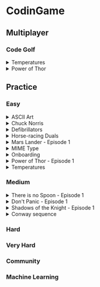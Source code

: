 # CodinGame

## Multiplayer

### Code Golf

<details><summary>Temperatures</summary>
  - [ ] Bash
  - [ ] C
  - [ ] C#
  - [ ] C++
  - [ ] Clojure
  - [ ] Dart
  - [ ] F#
  - [ ] Go
  - [ ] Groovy
  - [ ] Haskell
  - [X] Java
  - [x] JavaScript
  - [ ] Lua
  - [ ] OCaml
  - [ ] ObjectiveC
  - [ ] PHP
  - [ ] Pascal
  - [ ] Perl
  - [ ] Python
  - [ ] Python3
  - [ ] Ruby
  - [ ] Rust
  - [ ] Scala
  - [ ] Swift
  - [ ] Swift3
  - [ ] VB.NET
</details>

<details><summary>Power of Thor</summary>
  - [ ] Bash
  - [ ] C
  - [ ] C#
  - [ ] C++
  - [ ] Clojure
  - [ ] Dart
  - [ ] F#
  - [ ] Go
  - [ ] Groovy
  - [ ] Haskell
  - [ ] Java
  - [x] JavaScript
  - [ ] Lua
  - [ ] OCaml
  - [ ] ObjectiveC
  - [ ] PHP
  - [ ] Pascal
  - [ ] Perl
  - [ ] Python
  - [ ] Python3
  - [ ] Ruby
  - [ ] Rust
  - [ ] Scala
  - [ ] Swift
  - [ ] Swift3
  - [ ] VB.NET
</details>

## Practice

### Easy

<details><summary>ASCII Art</summary>
  - [ ] Bash
  - [ ] C
  - [ ] C#
  - [ ] C++
  - [ ] Clojure
  - [ ] Dart
  - [ ] F#
  - [ ] Go
  - [ ] Groovy
  - [ ] Haskell
  - [x] Java
  - [x] JavaScript
  - [ ] Lua
  - [ ] OCaml
  - [ ] ObjectiveC
  - [x] PHP
  - [ ] Pascal
  - [ ] Perl
  - [ ] Python
  - [ ] Python3
  - [ ] Ruby
  - [ ] Rust
  - [ ] Scala
  - [ ] Swift
  - [ ] Swift3
  - [ ] VB.NET
</details>

<details><summary>Chuck Norris</summary>
  - [ ] Bash
  - [ ] C
  - [ ] C#
  - [ ] C++
  - [ ] Clojure
  - [ ] Dart
  - [ ] F#
  - [ ] Go
  - [ ] Groovy
  - [ ] Haskell
  - [x] Java
  - [ ] JavaScript
  - [ ] Lua
  - [ ] OCaml
  - [ ] ObjectiveC
  - [ ] PHP
  - [ ] Pascal
  - [ ] Perl
  - [ ] Python
  - [ ] Python3
  - [ ] Ruby
  - [ ] Rust
  - [ ] Scala
  - [ ] Swift
  - [ ] Swift3
  - [ ] VB.NET
</details>

<details><summary>Defibrillators</summary>
  - [ ] Bash
  - [ ] C
  - [ ] C#
  - [ ] C++
  - [ ] Clojure
  - [ ] Dart
  - [ ] F#
  - [ ] Go
  - [ ] Groovy
  - [ ] Haskell
  - [ ] Java
  - [x] JavaScript
  - [ ] Lua
  - [ ] OCaml
  - [ ] ObjectiveC
  - [ ] PHP
  - [ ] Pascal
  - [ ] Perl
  - [ ] Python
  - [ ] Python3
  - [ ] Ruby
  - [ ] Rust
  - [ ] Scala
  - [ ] Swift
  - [ ] Swift3
  - [ ] VB.NET
</details>

<details><summary>Horse-racing Duals</summary>
  - [ ] Bash
  - [ ] C
  - [ ] C#
  - [ ] C++
  - [ ] Clojure
  - [ ] Dart
  - [ ] F#
  - [ ] Go
  - [ ] Groovy
  - [ ] Haskell
  - [ ] Java
  - [x] JavaScript
  - [ ] Lua
  - [ ] OCaml
  - [ ] ObjectiveC
  - [ ] PHP
  - [ ] Pascal
  - [ ] Perl
  - [ ] Python
  - [ ] Python3
  - [ ] Ruby
  - [ ] Rust
  - [ ] Scala
  - [ ] Swift
  - [ ] Swift3
  - [ ] VB.NET
</details>

<details><summary>Mars Lander - Episode 1</summary>
  - [x] Bash
  - [x] C
  - [ ] C#
  - [x] C++
  - [ ] Clojure
  - [ ] Dart
  - [ ] F#
  - [ ] Go
  - [ ] Groovy
  - [ ] Haskell
  - [x] Java
  - [x] JavaScript
  - [ ] Lua
  - [ ] OCaml
  - [ ] ObjectiveC
  - [x] PHP
  - [ ] Pascal
  - [ ] Perl
  - [x] Python
  - [x] Python3
  - [ ] Ruby
  - [ ] Rust
  - [ ] Scala
  - [ ] Swift
  - [ ] Swift3
  - [ ] VB.NET
</details>

<details><summary>MIME Type</summary>
  - [ ] Bash
  - [ ] C
  - [ ] C#
  - [ ] C++
  - [ ] Clojure
  - [ ] Dart
  - [ ] F#
  - [ ] Go
  - [ ] Groovy
  - [ ] Haskell
  - [x] Java
  - [x] JavaScript
  - [ ] Lua
  - [ ] OCaml
  - [ ] ObjectiveC
  - [x] PHP
  - [ ] Pascal
  - [ ] Perl
  - [x] Python
  - [x] Python3
  - [ ] Ruby
  - [ ] Rust
  - [ ] Scala
  - [ ] Swift
  - [ ] Swift3
  - [ ] VB.NET
</details>

<details><summary>Onboarding</summary>
  - [ ] Bash
  - [ ] C
  - [ ] C#
  - [ ] C++
  - [ ] Clojure
  - [ ] Dart
  - [ ] F#
  - [ ] Go
  - [ ] Groovy
  - [ ] Haskell
  - [x] Java
  - [x] JavaScript
  - [ ] Lua
  - [ ] OCaml
  - [ ] ObjectiveC
  - [ ] PHP
  - [ ] Pascal
  - [ ] Perl
  - [ ] Python
  - [ ] Python3
  - [ ] Ruby
  - [ ] Rust
  - [ ] Scala
  - [ ] Swift
  - [ ] Swift3
  - [ ] VB.NET
</details>

<details><summary>Power of Thor - Episode 1</summary>
  - [x] Bash
  - [ ] C
  - [x] C#
  - [x] C++
  - [ ] Clojure
  - [ ] Dart
  - [ ] F#
  - [ ] Go
  - [ ] Groovy
  - [ ] Haskell
  - [x] Java
  - [x] JavaScript
  - [ ] Lua
  - [ ] OCaml
  - [ ] ObjectiveC
  - [x] PHP
  - [ ] Pascal
  - [ ] Perl
  - [x] Python
  - [x] Python3
  - [ ] Ruby
  - [ ] Rust
  - [ ] Scala
  - [ ] Swift
  - [ ] Swift3
  - [ ] VB.NET
</details>

<details><summary>Temperatures</summary>
  - [ ] Bash
  - [ ] C
  - [ ] C#
  - [ ] C++
  - [ ] Clojure
  - [ ] Dart
  - [ ] F#
  - [ ] Go
  - [ ] Groovy
  - [ ] Haskell
  - [x] Java
  - [x] JavaScript
  - [ ] Lua
  - [ ] OCaml
  - [ ] ObjectiveC
  - [ ] PHP
  - [ ] Pascal
  - [ ] Perl
  - [ ] Python
  - [ ] Python3
  - [ ] Ruby
  - [ ] Rust
  - [ ] Scala
  - [ ] Swift
  - [ ] Swift3
  - [ ] VB.NET
</details>

<!-- <details><summary>The Descent</summary>
  - [ ] Bash
  - [ ] C
  - [ ] C#
  - [ ] C++
  - [ ] Clojure
  - [ ] Dart
  - [ ] F#
  - [ ] Go
  - [ ] Groovy
  - [ ] Haskell
  - [ ] Java
  - [ ] JavaScript
  - [ ] Lua
  - [ ] OCaml
  - [ ] ObjectiveC
  - [ ] PHP
  - [ ] Pascal
  - [ ] Perl
  - [ ] Python
  - [ ] Python3
  - [ ] Ruby
  - [ ] Rust
  - [ ] Scala
  - [ ] Swift
  - [ ] Swift3
  - [ ] VB.NET
</details> -->

### Medium

<details><summary>There is no Spoon - Episode 1</summary>
  - [ ] Bash
  - [ ] C
  - [ ] C#
  - [ ] C++
  - [ ] Clojure
  - [ ] Dart
  - [ ] F#
  - [ ] Go
  - [ ] Groovy
  - [ ] Haskell
  - [x] Java
  - [x] JavaScript
  - [ ] Lua
  - [ ] OCaml
  - [ ] ObjectiveC
  - [x] PHP
  - [ ] Pascal
  - [ ] Perl
  - [x] Python
  - [x] Python3
  - [ ] Ruby
  - [ ] Rust
  - [ ] Scala
  - [ ] Swift
  - [ ] Swift3
  - [ ] VB.NET
</details>

<details><summary>Don't Panic - Episode 1</summary>
  - [ ] Bash
  - [ ] C
  - [ ] C#
  - [ ] C++
  - [ ] Clojure
  - [ ] Dart
  - [ ] F#
  - [ ] Go
  - [ ] Groovy
  - [ ] Haskell
  - [x] Java
  - [x] JavaScript
  - [ ] Lua
  - [ ] OCaml
  - [ ] ObjectiveC
  - [x] PHP
  - [ ] Pascal
  - [ ] Perl
  - [x] Python
  - [x] Python3
  - [ ] Ruby
  - [ ] Rust
  - [ ] Scala
  - [ ] Swift
  - [ ] Swift3
  - [ ] VB.NET
</details>

<details><summary>Shadows of the Knight - Episode 1</summary>
  - [ ] Bash
  - [ ] C
  - [ ] C#
  - [ ] C++
  - [ ] Clojure
  - [ ] Dart
  - [ ] F#
  - [ ] Go
  - [ ] Groovy
  - [ ] Haskell
  - [x] Java
  - [x] JavaScript
  - [ ] Lua
  - [ ] OCaml
  - [ ] ObjectiveC
  - [x] PHP
  - [ ] Pascal
  - [ ] Perl
  - [x] Python
  - [x] Python3
  - [ ] Ruby
  - [ ] Rust
  - [ ] Scala
  - [ ] Swift
  - [ ] Swift3
  - [ ] VB.NET
</details>

<details><summary>Conway sequence</summary>
  - [ ] Bash
  - [ ] C
  - [ ] C#
  - [ ] C++
  - [ ] Clojure
  - [ ] Dart
  - [ ] F#
  - [ ] Go
  - [ ] Groovy
  - [ ] Haskell
  - [ ] Java
  - [x] JavaScript
  - [ ] Lua
  - [ ] OCaml
  - [ ] ObjectiveC
  - [x] PHP
  - [ ] Pascal
  - [ ] Perl
  - [ ] Python
  - [ ] Python3
  - [ ] Ruby
  - [ ] Rust
  - [ ] Scala
  - [ ] Swift
  - [ ] Swift3
  - [ ] VB.NET
</details>

### Hard

### Very Hard

### Community

### Machine Learning

<!--
<details><summary></summary>
  - [ ] Bash
  - [ ] C
  - [ ] C#
  - [ ] C++
  - [ ] Clojure
  - [ ] Dart
  - [ ] F#
  - [ ] Go
  - [ ] Groovy
  - [ ] Haskell
  - [ ] Java
  - [ ] JavaScript
  - [ ] Lua
  - [ ] OCaml
  - [ ] ObjectiveC
  - [ ] PHP
  - [ ] Pascal
  - [ ] Perl
  - [ ] Python
  - [ ] Python3
  - [ ] Ruby
  - [ ] Rust
  - [ ] Scala
  - [ ] Swift
  - [ ] Swift3
  - [ ] VB.NET
</details>
-->

